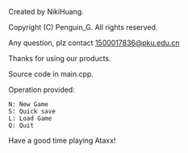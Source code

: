 Created by NikiHuang.

Copyright (C) Penguin_G. All rights reserved.

Any question, plz contact 1500017836@pku.edu.cn

Thanks for using our products.



Source code in main.cpp.

Operation provided:

    N: New Game
    S: Quick save
    L: Load Game
    Q: Quit

Have a good time playing Ataxx!